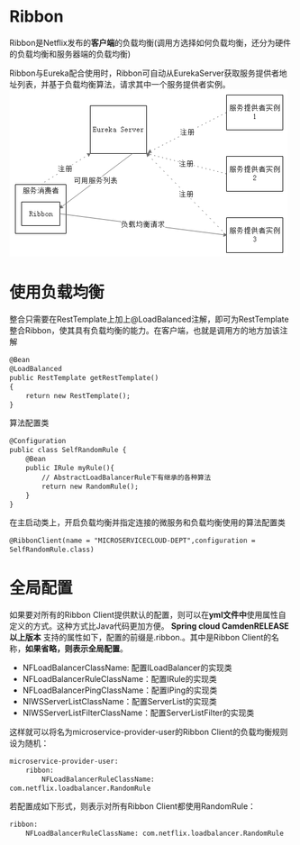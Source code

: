 # Ribbon
Ribbon是Netflix发布的**客户端**的负载均衡(调用方选择如何负载均衡，还分为硬件的负载均衡和服务器端的负载均衡)

Ribbon与Eureka配合使用时，Ribbon可自动从EurekaServer获取服务提供者地址列表，并基于负载均衡算法，请求其中一个服务提供者实例。
![blockchain](images\ribbon和eureka架构.png)

# 使用负载均衡
整合只需要在RestTemplate上加上@LoadBalanced注解，即可为RestTemplate整合Ribbon，使其具有负载均衡的能力。在客户端，也就是调用方的地方加该注解

    @Bean
    @LoadBalanced
    public RestTemplate getRestTemplate()
    {
        return new RestTemplate();
    }
    
算法配置类
    
    @Configuration
    public class SelfRandomRule {
        @Bean
        public IRule myRule(){
            // AbstractLoadBalancerRule下有继承的各种算法
            return new RandomRule();
        }
    }

在主启动类上，开启负载均衡并指定连接的微服务和负载均衡使用的算法配置类

    @RibbonClient(name = "MICROSERVICECLOUD-DEPT",configuration = SelfRandomRule.class)

# 全局配置
如果要对所有的Ribbon Client提供默认的配置，则可以在**yml文件中**使用属性自定义的方式。这种方式比Java代码更加方便。
**Spring cloud CamdenRELEASE以上版本**
支持的属性如下，配置的前缀是<clientName>.ribbon.。其中<clientName>是Ribbon Client的名称，**如果省略，则表示全局配置**。

- NFLoadBalancerClassName: 配置ILoadBalancer的实现类
- NFLoadBalancerRuleClassName：配置IRule的实现类
- NFLoadBalancerPingClassName：配置IPing的实现类
- NIWSServerListClassName：配置ServerList的实现类
- NIWSServerListFilterClassName：配置ServerListFilter的实现类
    
这样就可以将名为microservice-provider-user的Ribbon Client的负载均衡规则设为随机：

    microservice-provider-user:
        ribbon:
            NFLoadBalancerRuleClassName: com.netflix.loadbalancer.RandomRule
            
若配置成如下形式，则表示对所有Ribbon Client都使用RandomRule：

    ribbon:
        NFLoadBalancerRuleClassName: com.netflix.loadbalancer.RandomRule

